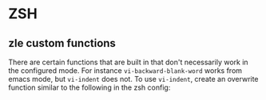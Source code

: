 # ZSH

## zle custom functions

There are certain functions that are built in that don't necessarily work in the configured mode. For instance
`vi-backward-blank-word` works from emacs mode, but `vi-indent` does not. To use `vi-indent`, create an overwrite
function similar to the following in the zsh config:

```zsh

```
